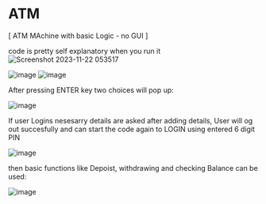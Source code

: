 # ATM
[ ATM MAchine with basic Logic - no GUI ]


code is pretty self explanatory when you run it
![Screenshot 2023-11-22 053517](https://github.com/Chapstick53/ATM/assets/131119052/c88a1f54-4596-42f3-bdc8-d086dcb932ba)

![image](https://github.com/Chapstick53/ATM/assets/131119052/c29fa666-1300-42b5-9629-d7ba7ea0036b#left)
![image](https://github.com/Chapstick53/ATM/assets/131119052/c29fa666-1300-42b5-9629-d7ba7ea0036b#left)

After pressing ENTER key two choices will pop up:

![image](https://github.com/Chapstick53/ATM/assets/131119052/17405762-273a-4447-8551-0aeb4e89f23a)

If user Logins nesesarry details are asked after adding details, User will og out succesfully and can start the code again to LOGIN using entered 6 digit PIN

![image](https://github.com/Chapstick53/ATM/assets/131119052/b287c471-c599-4e39-aa6e-3c42ee47ada8)

then basic functions like Depoist, withdrawing and checking Balance can be used:

![image](https://github.com/Chapstick53/ATM/assets/131119052/fa37073f-3471-4f02-89b8-ae3af09a0d4d)


